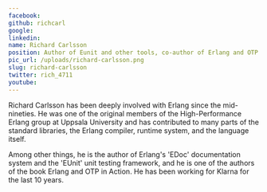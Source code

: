 ```yaml
---
facebook: 
github: richcarl
google: 
linkedin: 
name: Richard Carlsson
position: Author of Eunit and other tools, co-author of Erlang and OTP in Action
pic_url: /uploads/richard-carlsson.png
slug: richard-carlsson
twitter: rich_4711
youtube: 
---
```

<p>Richard Carlsson has been deeply involved with Erlang since the mid-nineties. He was one of the original members of the High-Performance Erlang group at Uppsala University and has contributed to many parts of the standard libraries, the Erlang compiler, runtime system, and the language itself.</p>

<p>Among other things, he is the author of Erlang&#39;s &#39;EDoc&#39; documentation system and the &#39;EUnit&#39; unit testing framework, and he is one of the authors of the book Erlang and OTP in Action. He has been working for Klarna for the last 10 years.<br />
<br />
&nbsp;</p>
